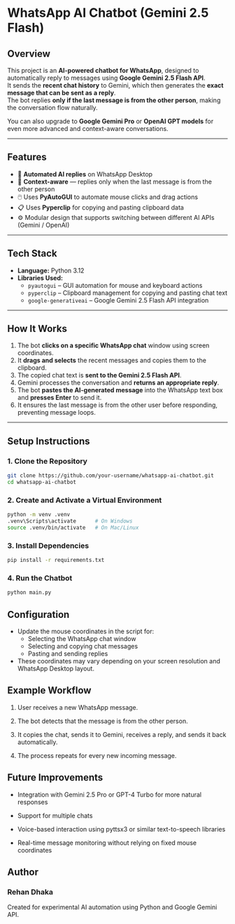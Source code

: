 # **WhatsApp AI Chatbot (Gemini 2.5 Flash)**

## **Overview**
This project is an **AI-powered chatbot for WhatsApp**, designed to automatically reply to messages using **Google Gemini 2.5 Flash API**.  
It sends the **recent chat history** to Gemini, which then generates the **exact message that can be sent as a reply**.  
The bot replies **only if the last message is from the other person**, making the conversation flow naturally.

You can also upgrade to **Google Gemini Pro** or **OpenAI GPT models** for even more advanced and context-aware conversations.

---

## **Features**
- 🤖 **Automated AI replies** on WhatsApp Desktop  
- 🧠 **Context-aware** — replies only when the last message is from the other person  
- 🖱️ Uses **PyAutoGUI** to automate mouse clicks and drag actions  
- 📋 Uses **Pyperclip** for copying and pasting clipboard data  
- ⚙️ Modular design that supports switching between different AI APIs (Gemini / OpenAI)

---

## **Tech Stack**
- **Language:** Python 3.12  
- **Libraries Used:**
  - `pyautogui` – GUI automation for mouse and keyboard actions  
  - `pyperclip` – Clipboard management for copying and pasting chat text  
  - `google-generativeai` – Google Gemini 2.5 Flash API integration  

---

## **How It Works**
1. The bot **clicks on a specific WhatsApp chat** window using screen coordinates.  
2. It **drags and selects** the recent messages and copies them to the clipboard.  
3. The copied chat text is **sent to the Gemini 2.5 Flash API**.  
4. Gemini processes the conversation and **returns an appropriate reply**.  
5. The bot **pastes the AI-generated message** into the WhatsApp text box and **presses Enter** to send it.  
6. It ensures the last message is from the other user before responding, preventing message loops.

---

## **Setup Instructions**

### **1. Clone the Repository**
```bash
git clone https://github.com/your-username/whatsapp-ai-chatbot.git
cd whatsapp-ai-chatbot
```
### **2. Create and Activate a Virtual Environment**
```bash
python -m venv .venv
.venv\Scripts\activate      # On Windows
source .venv/bin/activate   # On Mac/Linux
```
### **3. Install Dependencies**
```bash
pip install -r requirements.txt
```
### **4. Run the Chatbot**
```bash
python main.py
```

## Configuration
- Update the mouse coordinates in the script for:
    - Selecting the WhatsApp chat window
    - Selecting and copying chat messages
    - Pasting and sending replies
- These coordinates may vary depending on your screen resolution and WhatsApp Desktop layout.

## Example Workflow

1. User receives a new WhatsApp message.

2. The bot detects that the message is from the other person.

3. It copies the chat, sends it to Gemini, receives a reply, and sends it back automatically.

4. The process repeats for every new incoming message.

## Future Improvements

- Integration with Gemini 2.5 Pro or GPT-4 Turbo for more natural responses

- Support for multiple chats

- Voice-based interaction using pyttsx3 or similar text-to-speech libraries

- Real-time message monitoring without relying on fixed mouse coordinates

## Author

### Rehan Dhaka
Created for experimental AI automation using Python and Google Gemini API.
